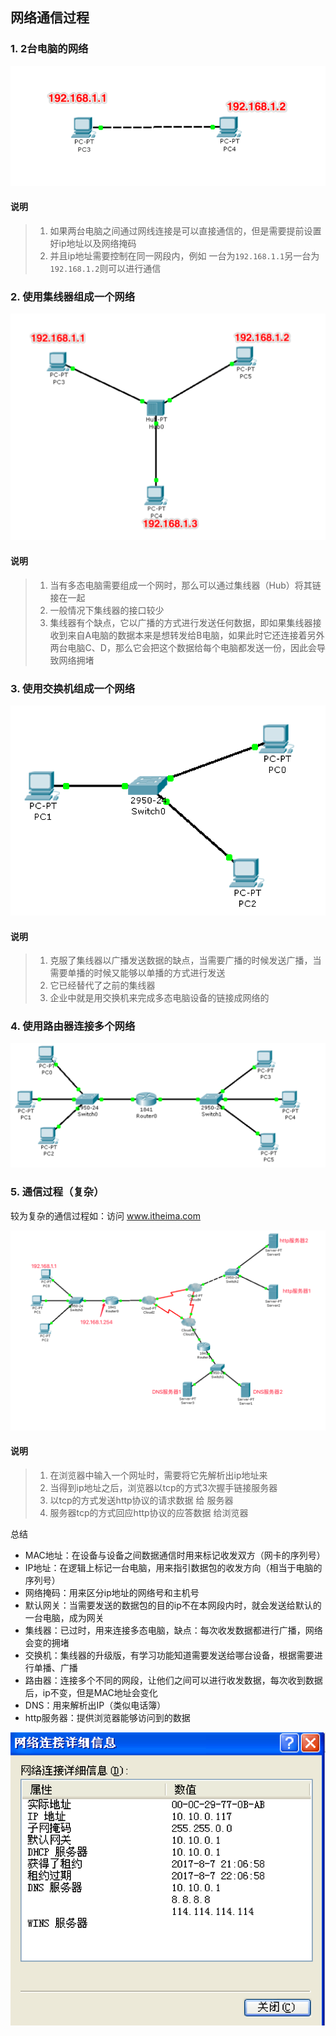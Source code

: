 ## 网络通信过程


### 1. 2台电脑的网络

![](/Images/12day/QQ20170807-210222@2x.png)

#### 说明
> 1. 如果两台电脑之间通过网线连接是可以直接通信的，但是需要提前设置好ip地址以及网络掩码
> 2. 并且ip地址需要控制在同一网段内，例如 一台为`192.168.1.1`另一台为`192.168.1.2`则可以进行通信

### 2. 使用集线器组成一个网络
![](/Images/12day/QQ20170807-210413@2x.png)

#### 说明
> 1. 当有多态电脑需要组成一个网时，那么可以通过集线器（Hub）将其链接在一起
> 2. 一般情况下集线器的接口较少
> 3. 集线器有个缺点，它以广播的方式进行发送任何数据，即如果集线器接收到来自A电脑的数据本来是想转发给B电脑，如果此时它还连接着另外两台电脑C、D，那么它会把这个数据给每个电脑都发送一份，因此会导致网络拥堵

### 3. 使用交换机组成一个网络
![](/Images/12day/QQ20170807-211152@2x.png)

#### 说明
> 1. 克服了集线器以广播发送数据的缺点，当需要广播的时候发送广播，当需要单播的时候又能够以单播的方式进行发送
> 2. 它已经替代了之前的集线器
> 3. 企业中就是用交换机来完成多态电脑设备的链接成网络的

### 4. 使用路由器连接多个网络
![](/Images/12day/QQ20170807-211021@2x.png)

### 5. 通信过程（复杂）

较为复杂的通信过程如：访问 www.itheima.com

![](/Images/12day/QQ20170807-212411@2x.png)

#### 说明
> 1. 在浏览器中输入一个网址时，需要将它先解析出ip地址来
> 2. 当得到ip地址之后，浏览器以tcp的方式3次握手链接服务器
> 3. 以tcp的方式发送http协议的请求数据 给 服务器
> 4. 服务器tcp的方式回应http协议的应答数据 给浏览器


总结
* MAC地址：在设备与设备之间数据通信时用来标记收发双方（网卡的序列号）
* IP地址：在逻辑上标记一台电脑，用来指引数据包的收发方向（相当于电脑的序列号）
* 网络掩码：用来区分ip地址的网络号和主机号
* 默认网关：当需要发送的数据包的目的ip不在本网段内时，就会发送给默认的一台电脑，成为网关
* 集线器：已过时，用来连接多态电脑，缺点：每次收发数据都进行广播，网络会变的拥堵
* 交换机：集线器的升级版，有学习功能知道需要发送给哪台设备，根据需要进行单播、广播
* 路由器：连接多个不同的网段，让他们之间可以进行收发数据，每次收到数据后，ip不变，但是MAC地址会变化
* DNS：用来解析出IP（类似电话簿）
* http服务器：提供浏览器能够访问到的数据


<img width=600 src="/Images/12day/QQ20170807-213325@2x.png">


